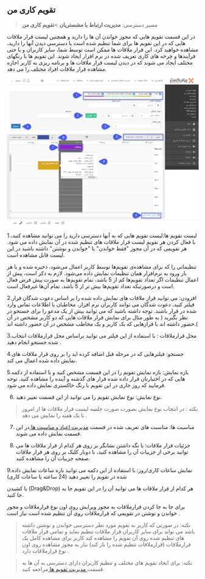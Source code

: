 ## تقویم کاری من

> مسیر دسترسی:  **مدیریت ارتباط با مشستریان** >**تقویم کاری من** 

در این قسمت تقویم هایی که مجوز خواندن آن ها را دارید و همچنین لیست قرار ملاقات هایی که در این تقویم ها برای شما تنظیم شده است یا دسترسی دیدن آنها را دارید، مشاهده خواهید کرد. این قرار ملاقات ها ممکن است توسط شما، سایر کاربران و یا حتی فرآیندها و چرخه های کاری تعریف شده در نرم افزار ایجاد شوند. این تقویم ها با رنگهای مختلف ایجاد می شوند که در دیدن لیست قرار ملاقات ها و برنامه ریزی به کاربر اجازه مشاهده قرار ملاقات افراد مختلف را می دهد.

![](WorkCalendar.jpg.png)

1.لیست تقویم ها:لیست تقویم هایی که به آنها دسترسی دارید را می توانید مشاهده کنید، با فعال کردن هر تقویم لیست قرار ملاقات های تنظیم شده در آن نمایش داده می شود. هر تقویمی که در آن مجوز "فقط خواندن" یا "خواندن و نوشتن" داشته باشید در این لیست قابل مشاهده است.

تنظیماتی را که برای مشاهده‌ی تقویم‌ها توسط کاربر اعمال می‌شود، ذخیره شده و با هر بار ورود به نرم‌افزار همان تنظیمات نمایش داده می‌شود.
لازم به ذکر است، پیش از اعمال تنظیمات اگر تعداد تقویم‌ها کم از 5 باشد، تمام تقویم‌ها به صورت پیش فرض فعال است و درصورتیکه تعداد تقویم‌ها بیش تر از 5 باشد، تمام آن‌ها غیرفعال است.

2.افزودن: می توانید قرار ملاقات های نمایش داده شده را بر اساس دعوت شدگان قرار فیلتر کنید، دعوت شدگان می توانند کاربران نرم افزار، مخاطبان یا اطلاعات تماس وارد شده در قرار باشند. توجه داشته باشید که می توانید بیش از یک مدعو را برای جستجو در نظر بگیرید ( به طور مثال برای نمایش قرار ملاقات هایی که دو کاربر مشخص در آن حضور داشته اند یا قرارهایی که یک کاربر و یک مخاطب مشخص در آن حضور داشته اند.(

3.محل قرارملاقات : با استفاده از این فیلتر می توانید براساس محل قرارملاقات انتخاب شده جستجو انجام دهید . 

4.جستجو: فیلترهایی که در مرحله قبل اضافه کرده اید را بر روی قرار ملاقات های نمایش داده شده اعمال می کند.

5.بازه نمایش:  بازه نمایش تقویم را در این قسمت مشخص کنید و با استفاده از دکمه هایی که در اختیارتان قرار داده شده قرار های گذشته و آینده را مشاهده کنید. توجه فرمایید که روز جاری در این تقویم با رنگ خاکستری نمایش داده می شود.

6.  نوع نمایش: نوع نمایش تقویم را می توانید از این قسمت تغییر دهید.

> نکته : در انتخاب نوع نمایش بصورت صورت جلسه لیست قرار ملاقات ها از امروز تا یک هفته را نمایش می دهد .



7. مناسبت ها: مناسبت های تعریف شده در قسمت [مدیریت اعیاد و مناسبت ها ](https://github.com/1stco/PayamGostarDocs/blob/master/help%202.5.4/Basic-Information/Holiday-management-and-occasions/Holiday-management-and-occasions.md)در این قسمت نمایش داده می شوند.

8.  جزئیات قرار ملاقات: با نگه داشتن نشانگر بر روی هر کدام از قرار ملاقات ها می توانید برخی از جزییات آن را مشاهده کنید، با دوبار کلیک بر روی هر قرار ملاقات صفحه جزییات آن را مشاهده کنید.

9.نمایش ساعات کاری/روز: با استفاده از این دکمه می توانید بازه ساعات نمایش داده شده در تقویم را تغییر دهید (24 ساعته یا ساعات کاری)

با کشیدن (Drag&Drop) هر کدام از قرار ملاقات ها می توانید آن را در این تقویم جا به جا کنید.

برای جا به جا کردن قرارملاقات به مجوز ویرایش روی اون نوع قرارملاقات و مجوز خواندن و نوشتن در تقویمی که قرارملاقات روی آن تنظیم شده است نیاز است .

> نکته: در صورتی که کاربر به تقویم مورد نظر دسترسی خواندن و نوشتن داشته باشد می تواند برای سایر کاربران قرار ملاقات تنظیم نماید و تمامی قرار ملاقات های تنظیم شده روی آن تقویم را مشاهده کند کاربر برای مشاهده کامل یک قرارملاقات (قرارملاقات تنظیم شده را باز کند) نیاز به مجوز مشاهده روی اون نوع قرارملاقات دارد .

> نکته: برای ایجاد تقویم های مختلف و تنظیم کاربران دارای دسترسی به آن ها به قسمت[ مدیریت تقویم ها ](https://github.com/1stco/PayamGostarDocs/blob/master/help%202.5.4/Basic-Information/Calendar-management/Calendar-management.md)مراجعه کنید.

